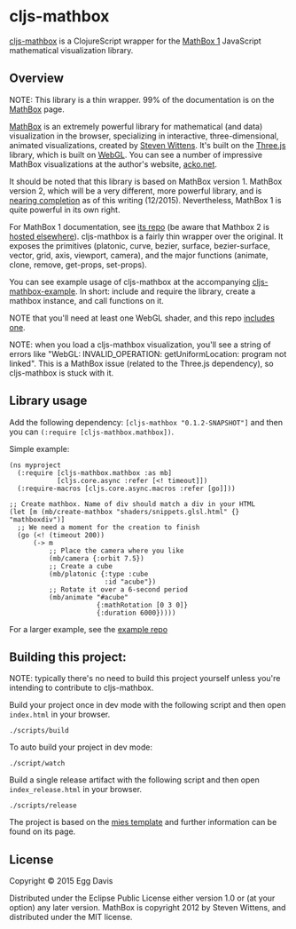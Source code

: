 # cljs-mathbox

[cljs-mathbox](https://github.com/eggsyntax/cljs-mathbox) is a ClojureScript wrapper for the [MathBox 1](https://github.com/unconed/MathBox.js/tree/legacy) JavaScript mathematical visualization library.

## Overview

NOTE: This library is a thin wrapper. 99% of the documentation is on the [MathBox](https://github.com/unconed/MathBox.js/tree/legacy) page.

[MathBox](https://github.com/unconed/MathBox.js/tree/legacy) is an extremely powerful library for mathematical (and data) visualization in the browser, specializing in interactive, three-dimensional, animated visualizations, created by [Steven Wittens](http://acko.net/about/). It's built on the [Three.js](https://github.com/mrdoob/three.js/) library, which is built on [WebGL](https://en.wikipedia.org/wiki/WebGL). You can see a number of impressive MathBox visualizations at the author's website, [acko.net](http://acko.net/).

It should be noted that this library is based on MathBox version 1. MathBox version 2, which will be a very different, more powerful library, and is [nearing completion](http://acko.net/blog/mathbox2/) as of this writing (12/2015). Nevertheless, MathBox 1 is quite powerful in its own right.

For MathBox 1 documentation, see [its repo](https://github.com/unconed/MathBox.js/tree/legacy) (be aware that Mathbox 2 is [hosted elsewhere](https://gitgud.io/unconed/mathbox)). cljs-mathbox is a fairly thin wrapper over the original. It exposes the primitives (platonic, curve, bezier, surface, bezier-surface, vector, grid, axis, viewport, camera), and the major functions (animate, clone, remove, get-props, set-props).

You can see example usage of cljs-mathbox at the accompanying [cljs-mathbox-example](https://github.com/eggsyntax/cljs-mathbox-example). In short: include and require the library, create a mathbox instance, and call functions on it.

NOTE that you'll need at least one WebGL shader, and this repo [includes one](https://github.com/eggsyntax/cljs-mathbox/blob/master/shaders/snippets.glsl.html).

NOTE: when you load a cljs-mathbox visualization, you'll see a string of errors like "WebGL: INVALID_OPERATION: getUniformLocation: program not linked". This is a MathBox issue (related to the Three.js dependency), so cljs-mathbox is stuck with it.

## Library usage

Add the following dependency: `[cljs-mathbox "0.1.2-SNAPSHOT"]`
and then you can `(:require [cljs-mathbox.mathbox])`.

Simple example:

```clojurescript
(ns myproject
  (:require [cljs-mathbox.mathbox :as mb]
            [cljs.core.async :refer [<! timeout]])
  (:require-macros [cljs.core.async.macros :refer [go]]))

;; Create mathbox. Name of div should match a div in your HTML
(let [m (mb/create-mathbox "shaders/snippets.glsl.html" {} "mathboxdiv")]
  ;; We need a moment for the creation to finish
  (go (<! (timeout 200))
      (-> m
          ;; Place the camera where you like
          (mb/camera {:orbit 7.5})
          ;; Create a cube
          (mb/platonic {:type :cube
                        :id "acube"})
          ;; Rotate it over a 6-second period
          (mb/animate "#acube"
                      {:mathRotation [0 3 0]}
                      {:duration 6000}))))
```

For a larger example, see the [example repo](https://github.com/eggsyntax/cljs-mathbox-example)

## Building this project:

NOTE: typically there's no need to build this project yourself unless you're intending to contribute to cljs-mathbox.

Build your project once in dev mode with the following script and then open `index.html` in your browser.

    ./scripts/build

To auto build your project in dev mode:

    ./script/watch

Build a single release artifact with the following script and then open `index_release.html` in your browser.

    ./scripts/release

The project is based on the [mies template](https://github.com/swannodette/mies) and further information can be found on its page.

## License

Copyright © 2015 Egg Davis

Distributed under the Eclipse Public License either version 1.0 or (at your option) any later version.
MathBox is copyright 2012 by Steven Wittens, and distributed under the MIT license.
